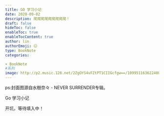 ```yaml
---
title: GO 学习小记
date: 2020-09-02
description: 爬爬爬爬爬爬爬爬爬！
draft: false
hideToc: false
enableToc: true
enableTocContent: true
author: lin
authorEmoji: 😑
type: BookNote
categories:

- BookNote
#系列
image: http://p2.music.126.net/2ZgOYS4vFZtPT1CIIGcfgw==/109951163622408511.jpg
---
```


ps:封面图源自水樹奈々 - NEVER SURRENDER专辑。

Go 学习小记

开坑，等待填入中！